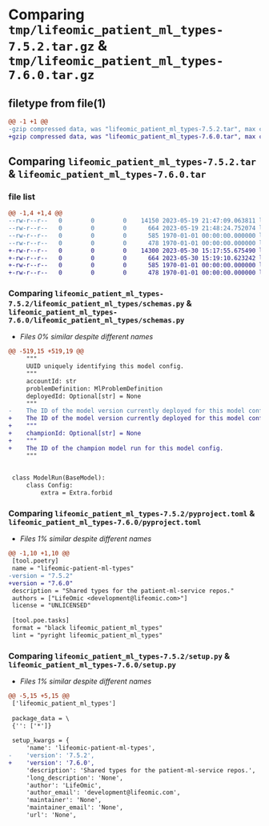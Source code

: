 # Comparing `tmp/lifeomic_patient_ml_types-7.5.2.tar.gz` & `tmp/lifeomic_patient_ml_types-7.6.0.tar.gz`

## filetype from file(1)

```diff
@@ -1 +1 @@
-gzip compressed data, was "lifeomic_patient_ml_types-7.5.2.tar", max compression
+gzip compressed data, was "lifeomic_patient_ml_types-7.6.0.tar", max compression
```

## Comparing `lifeomic_patient_ml_types-7.5.2.tar` & `lifeomic_patient_ml_types-7.6.0.tar`

### file list

```diff
@@ -1,4 +1,4 @@
--rw-r--r--   0        0        0    14150 2023-05-19 21:47:09.063811 lifeomic_patient_ml_types-7.5.2/lifeomic_patient_ml_types/schemas.py
--rw-r--r--   0        0        0      664 2023-05-19 21:48:24.752074 lifeomic_patient_ml_types-7.5.2/pyproject.toml
--rw-r--r--   0        0        0      585 1970-01-01 00:00:00.000000 lifeomic_patient_ml_types-7.5.2/setup.py
--rw-r--r--   0        0        0      478 1970-01-01 00:00:00.000000 lifeomic_patient_ml_types-7.5.2/PKG-INFO
+-rw-r--r--   0        0        0    14300 2023-05-30 15:17:55.675490 lifeomic_patient_ml_types-7.6.0/lifeomic_patient_ml_types/schemas.py
+-rw-r--r--   0        0        0      664 2023-05-30 15:19:10.623242 lifeomic_patient_ml_types-7.6.0/pyproject.toml
+-rw-r--r--   0        0        0      585 1970-01-01 00:00:00.000000 lifeomic_patient_ml_types-7.6.0/setup.py
+-rw-r--r--   0        0        0      478 1970-01-01 00:00:00.000000 lifeomic_patient_ml_types-7.6.0/PKG-INFO
```

### Comparing `lifeomic_patient_ml_types-7.5.2/lifeomic_patient_ml_types/schemas.py` & `lifeomic_patient_ml_types-7.6.0/lifeomic_patient_ml_types/schemas.py`

 * *Files 0% similar despite different names*

```diff
@@ -519,15 +519,19 @@
     """
     UUID uniquely identifying this model config.
     """
     accountId: str
     problemDefinition: MlProblemDefinition
     deployedId: Optional[str] = None
     """
-    The ID of the model version currently deployed for this model config.
+    The ID of the model version currently deployed for this model config. (deprecated, use championId instead)
+    """
+    championId: Optional[str] = None
+    """
+    The ID of the champion model run for this model config.
     """
 
 
 class ModelRun(BaseModel):
     class Config:
         extra = Extra.forbid
```

### Comparing `lifeomic_patient_ml_types-7.5.2/pyproject.toml` & `lifeomic_patient_ml_types-7.6.0/pyproject.toml`

 * *Files 1% similar despite different names*

```diff
@@ -1,10 +1,10 @@
 [tool.poetry]
 name = "lifeomic-patient-ml-types"
-version = "7.5.2"
+version = "7.6.0"
 description = "Shared types for the patient-ml-service repos."
 authors = ["LifeOmic <development@lifeomic.com>"]
 license = "UNLICENSED"
 
 [tool.poe.tasks]
 format = "black lifeomic_patient_ml_types"
 lint = "pyright lifeomic_patient_ml_types"
```

### Comparing `lifeomic_patient_ml_types-7.5.2/setup.py` & `lifeomic_patient_ml_types-7.6.0/setup.py`

 * *Files 1% similar despite different names*

```diff
@@ -5,15 +5,15 @@
 ['lifeomic_patient_ml_types']
 
 package_data = \
 {'': ['*']}
 
 setup_kwargs = {
     'name': 'lifeomic-patient-ml-types',
-    'version': '7.5.2',
+    'version': '7.6.0',
     'description': 'Shared types for the patient-ml-service repos.',
     'long_description': 'None',
     'author': 'LifeOmic',
     'author_email': 'development@lifeomic.com',
     'maintainer': 'None',
     'maintainer_email': 'None',
     'url': 'None',
```

